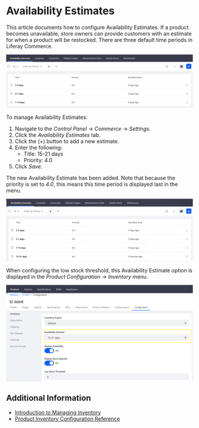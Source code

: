 # Availability Estimates

This article documents how to configure Availability Estimates. If a product becomes unavailable, store owners can provide customers with an estimate for when a product will be restocked. There are three default time periods in Liferay Commerce.

![Managing Availability Estimates](./availability-estimates/images/01.png)

To manage Availability Estimates:

1. Navigate to the _Control Panel_ → _Commerce_ → _Settings_.
1. Click the _Availability Estimates_ tab.
1. Click the (+) button to add a new estimate.
1. Enter the following:
    * Title: 15-21 days
    * Priority: 4.0
1. Click _Save_.

The new Availability Estimate has been added. Note that because the priority is set to _4.0_, this means this time period is displayed last in the menu.

![New Availability Estimate](./availability-estimates/images/02.png)

When configuring the low stock threshold, this Availability Estimate option is displayed in the _Product Configuration_ → _Inventory_ menu.

![Availability Estimates in Inventory Dropdown](./availability-estimates/images/03.png)

## Additional Information

* [Introduction to Managing Inventory](../introduction-to-managing-inventory/README.md)
* [Product Inventory Configuration Reference](../product-inventory-configuration-reference/README.md)
